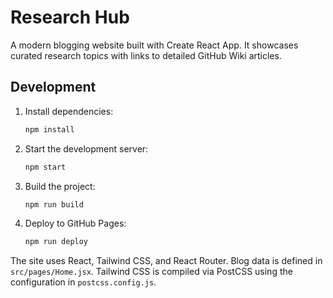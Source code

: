 # Research Hub


A modern blogging website built with Create React App. It showcases curated research topics with links to detailed GitHub Wiki articles.


## Development

1. Install dependencies:
   ```bash
   npm install
   ```
2. Start the development server:
   ```bash
   npm start
   ```

3. Build the project:
   ```bash
   npm run build
   ```
4. Deploy to GitHub Pages:
   ```bash
   npm run deploy
   ```

The site uses React, Tailwind CSS, and React Router. Blog data is defined in `src/pages/Home.jsx`.
Tailwind CSS is compiled via PostCSS using the configuration in `postcss.config.js`.

